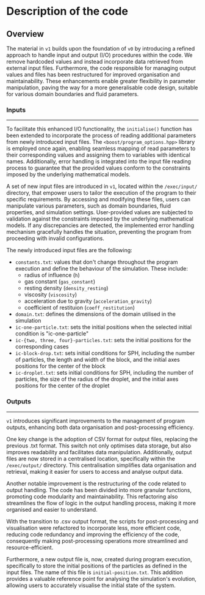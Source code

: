 # Description of the code

## Overview

The material in `v1` builds upon the foundation of `v0` by introducing a refined approach to handle input and output (I/O) procedures within the code. We remove hardcoded values and instead incorporate data retrieved from external input files. Furthermore, the code responsible for managing output values and files has been restructured for improved organisation and maintainability. These enhancements enable greater flexibility in parameter manipulation, paving the way for a more generalisable code design, suitable for various domain boundaries and fluid parameters.

### Inputs

---

To facilitate this enhanced I/O functionality, the `initialise()` function has been extended to incorporate the process of reading additional parameters from newly introduced input files. The `<boost/program_options.hpp>` library is employed once again, enabling seamless mapping of read parameters to their corresponding values and assigning them to variables with identical names. Additionally, error handling is integrated into the input file reading process to guarantee that the provided values conform to the constraints imposed by the underlying mathematical models.

A set of new input files are introduced in `v1`, located within the `/exec/input/` directory, that empower users to tailor the execution of the program to their specific requirements. By accessing and modifying these files, users can manipulate various parameters, such as domain boundaries, fluid properties, and simulation settings. User-provided values are subjected to validation against the constraints imposed by the underlying mathematical models. If any discrepancies are detected, the implemented error handling mechanism gracefully handles the situation, preventing the program from proceeding with invalid configurations.

The newly introduced input files are the following:

- `constants.txt`: values that don't change throughout the program execution and define the behaviour of the simulation. These include:
  - radius of influence (`h`)
  - gas constant (`gas_constant`)
  - resting density (`density_resting`)
  - viscosity (`viscosity`)
  - acceleration due to gravity (`acceleration_gravity`)
  - coefficient of restituion (`coeff_restitution`)
- `domain.txt`: defines the dimensions of the domain utilised in the simulation
- `ic-one-particle.txt`: sets the initial positions when the selected initial condition is "ic-one-particle"
- `ic-{two, three, four}-particles.txt`: sets the initial positions for the corresponding cases
- `ic-block-drop.txt`: sets initial conditions for SPH, including the number of particles, the length and width of the block, and the initial axes positions for the center of the block
- `ic-droplet.txt`: sets initial conditions for SPH, including the number of particles, the size of the radius of the droplet, and the initial axes positions for the center of the droplet

### Outputs

---

`v1` introduces significant improvements to the management of program outputs, enhancing both data organisation and post-processing efficiency.

One key change is the adoption of CSV format for output files, replacing the previous .txt format. This switch not only optimises data storage, but also improves readability and facilitates data manipulation. Additionally, output files are now stored in a centralised location, specifically within the `/exec/output/` directory. This centralisation simplifies data organisation and retrieval, making it easier for users to access and analyse output data.

Another notable improvement is the restructuring of the code related to output handling. The code has been divided into more granular functions, promoting code modularity and maintainability. This refactoring also streamlines the flow of logic in the output handling process, making it more organised and easier to understand.

With the transition to .csv output format, the scripts for post-processing and visualisation were refactored to incorporate less, more efficient code, reducing code redundancy and improving the efficiency of the code, consequently making post-processing operations more streamlined and resource-efficient.

Furthermore, a new output file is, now, created during program execution, specifically to store the initial positions of the particles as defined in the input files. The name of this file is `initial-position.txt`. This addition provides a valuable reference point for analysing the simulation's evolution, allowing users to accurately visualise the initial state of the system.
